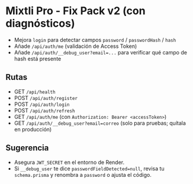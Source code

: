 # Mixtli Pro - Fix Pack v2 (con diagnósticos)
- Mejora `login` para detectar campos `password` / `passwordHash` / `hash`
- Añade `/api/auth/me` (validación de Access Token)
- Añade `/api/auth/__debug_user?email=...` para verificar qué campo de hash está presente

## Rutas
- GET `/api/health`
- POST `/api/auth/register`
- POST `/api/auth/login`
- POST `/api/auth/refresh`
- GET `/api/auth/me` (con `Authorization: Bearer <accessToken>`)
- GET `/api/auth/__debug_user?email=correo` (solo para pruebas; quítala en producción)

## Sugerencia
- Asegura `JWT_SECRET` en el entorno de Render.
- Si `__debug_user` te dice `passwordFieldDetected=null`, revisa tu `schema.prisma` y renombra a `password` o ajusta el código.
